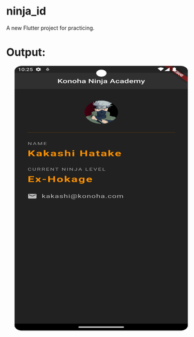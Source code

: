 # ninja_id

A new Flutter project for practicing.
# Output:
<p align="center"> <img width="460" height="700" src="https://github.com/Abdu11ahMamun/ninja_id/blob/main/assets/output.png"> </p>
